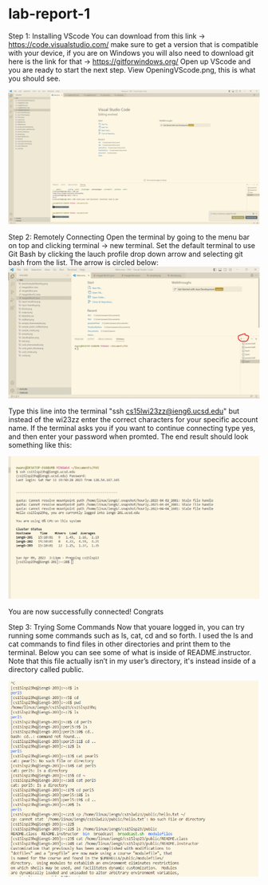 # lab-report-1

Step 1: Installing VScode
You can download from this link -> https://code.visualstudio.com/
make sure to get a version that is compatible with your device, if you are on Windows you will also need to download git
here is the link for that -> https://gitforwindows.org/
Open up VScode and you are ready to start the next step.
View OpeningVScode.png, this is what you should see.

![Image](OpeningVScode.png)


Step 2: Remotely Connecting
Open the terminal by going to the menu bar on top and clicking terminal -> new terminal. Set the default terminal to use Git Bash by clicking the 
lauch profile drop down arrow and selecting git bash from the list. The arrow is circled below:
![Image](GitBash.png)

Type this line into the terminal "ssh cs15lwi23zz@ieng6.ucsd.edu" but instead of the wi23zz enter the correct characters for your specific account name. 
If the terminal asks you if you want to continue connecting type yes, and then enter your password when promted. The end result should look something like this:

![Image](RemotelyConnecting.png)

You are now successfully connected! Congrats

Step 3: Trying Some Commands
Now that youare logged in, you can try running some commands such as ls, cat, cd and so forth. I used the ls and cat commands to find files in other directories and print them to the terminal. Below you can see some of what is inside of README.instructor. Note that this file actually isn’t in my user’s directory, it's instead inside of a directory called public.

![Image](TryingSomeCommands.png)


